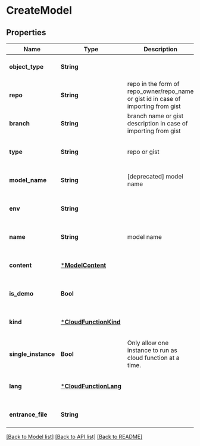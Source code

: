 # CreateModel


## Properties
Name | Type | Description | Notes
------------ | ------------- | ------------- | -------------
**object_type** | **String** |  | [default to nothing]
**repo** | **String** | repo in the form of repo_owner/repo_name or gist id in case of importing from gist | [optional] [default to ""]
**branch** | **String** | branch name or gist description in case of importing from gist | [optional] [default to ""]
**type** | **String** | repo or gist | [optional] [default to "local"]
**model_name** | **String** | [deprecated] model name | [optional] [default to ""]
**env** | **String** |  | [optional] [default to nothing]
**name** | **String** | model name | [optional] [default to ""]
**content** | [***ModelContent**](ModelContent.md) |  | [optional] [default to nothing]
**is_demo** | **Bool** |  | [optional] [default to false]
**kind** | [***CloudFunctionKind**](CloudFunctionKind.md) |  | [optional] [default to nothing]
**single_instance** | **Bool** | Only allow one instance to run as cloud function at a time. | [optional] [default to true]
**lang** | [***CloudFunctionLang**](CloudFunctionLang.md) |  | [optional] [default to nothing]
**entrance_file** | **String** |  | [optional] [default to ""]


[[Back to Model list]](../README.md#models) [[Back to API list]](../README.md#api-endpoints) [[Back to README]](../README.md)


